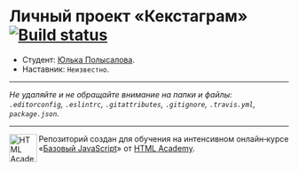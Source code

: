 # Личный проект «Кекстаграм» [![Build status][travis-image]][travis-url]

* Студент: [Юлька Полысалова](https://up.htmlacademy.ru/javascript/9/user/145261).
* Наставник: `Неизвестно`.

---

_Не удаляйте и не обращайте внимание на папки и файлы:_<br>
_`.editorconfig`, `.eslintrc`, `.gitattributes`, `.gitignore`, `.travis.yml`, `package.json`._

---

<a href="https://htmlacademy.ru/intensive/javascript"><img align="left" width="50" height="50" title="HTML Academy" src="https://up.htmlacademy.ru/static/img/intensive/javascript/logo-for-github.svg"></a>

Репозиторий создан для обучения на интенсивном онлайн‑курсе «[Базовый JavaScript](https://htmlacademy.ru/intensive/javascript)» от [HTML Academy](https://htmlacademy.ru).

[travis-image]: https://travis-ci.org/htmlacademy-javascript/145261-kekstagram.svg?branch=master
[travis-url]: https://travis-ci.org/htmlacademy-javascript/145261-kekstagram
